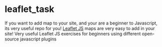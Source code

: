 # leaflet_task
If you want to add map to your site, and your are a beginner to Javascript, its very useful repo for you!
<a href="https://leafletjs.com/"> Leaflet JS</a> maps are very easy to add in your site!
Very useful Leaflet JS exercises for beginners using different open-source javascript plugins
